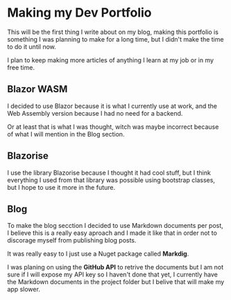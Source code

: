 # Making my Dev Portfolio
This will be the first thing I write about on my blog, making this portfolio is something I was planning to make for a long time, but I didn't make the time to do it until now.

I plan to keep making more articles of anything I learn at my job or in my free time.

## Blazor WASM
I decided to use Blazor because it is what I currently use at work, and the Web Assembly version because I had no need for a backend.

Or at least that is what I was thought, witch was maybe incorrect because of what I will mention in the Blog section.

## Blazorise
I use the library Blazorise because I thought it had cool stuff, but I think everything I used from that library was possible using bootstrap classes, but I hope to use it more in the future.

## Blog
To make the blog secction I decided to use Markdown documents per post, I believe this is a really easy aproach and I made it like that in order not to discorage myself from publishing blog posts.

It was really easy to I just use a Nuget package called **Markdig**.

I was planing on using the **GitHub API** to retrive the documents but I am not sure if I will expose my API key so I haven't done that yet, I currently have the Markdown documents in the project folder but I belive that will make my app slower.